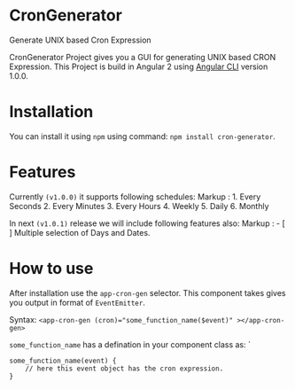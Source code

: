 # CronGenerator
Generate UNIX based Cron Expression 

CronGenerator Project gives you a GUI for generating UNIX based CRON Expression. This Project is build in Angular 2 using [Angular CLI](https://github.com/angular/angular-cli) version 1.0.0.

# Installation

You can install it using `npm` using command: `npm install cron-generator`. 

# Features

Currently `(v1.0.0)` it supports following schedules: 
Markup : 1. Every Seconds
         2. Every Minutes
         3. Every Hours
         4. Weekly
         5. Daily
         6. Monthly

In next `(v1.0.1)` release we will include following features also:
Markup : - [ ] Multiple selection of Days and Dates.

# How to use
After installation use the `app-cron-gen` selector. This component takes gives you output in format of `EventEmitter`. 

Syntax: `<app-cron-gen (cron)="some_function_name($event)" ></app-cron-gen>`

`some_function_name` has a defination in your component class as: `

    some_function_name(event) {
        // here this event object has the cron expression.
    }

